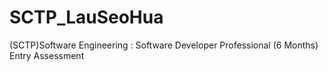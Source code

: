 # SCTP_LauSeoHua
(SCTP)Software Engineering : Software Developer Professional (6 Months) Entry Assessment
